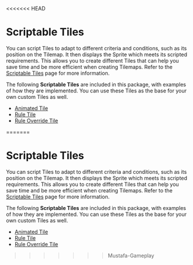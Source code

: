 <<<<<<< HEAD
# Scriptable Tiles

You can script Tiles to adapt to different criteria and conditions, such as its position on the Tilemap. It then displays the Sprite which meets its scripted requirements. This allows you to create different Tiles that can help you save time and be more efficient when creating Tilemaps. Refer to the [Scriptable Tiles](https://docs.unity3d.com/Manual/Tilemap-ScriptableTiles.html) page for more information.

The following **Scriptable Tiles** are included in this package, with examples of how they are implemented. You can use these Tiles as the base for your own custom Tiles as well.


- [Animated Tile](AnimatedTile.md)
- [Rule Tile](RuleTile.md)
- [Rule Override Tile](RuleOverrideTile.md)

=======
# Scriptable Tiles

You can script Tiles to adapt to different criteria and conditions, such as its position on the Tilemap. It then displays the Sprite which meets its scripted requirements. This allows you to create different Tiles that can help you save time and be more efficient when creating Tilemaps. Refer to the [Scriptable Tiles](https://docs.unity3d.com/Manual/Tilemap-ScriptableTiles.html) page for more information.

The following **Scriptable Tiles** are included in this package, with examples of how they are implemented. You can use these Tiles as the base for your own custom Tiles as well.


- [Animated Tile](AnimatedTile.md)
- [Rule Tile](RuleTile.md)
- [Rule Override Tile](RuleOverrideTile.md)

>>>>>>> Mustafa-Gameplay
